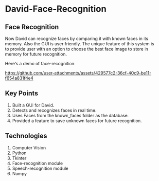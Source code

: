 # David-Face-Recognition

## Face Recognition
Now David can recognize faces by comparing it with known faces in its memory. Also the GUI is user friendly. The unique feature of this system is to provide user with an option to choose the best face image to store in memory for future recognition. 

Here's a demo of face-recognition
[](face_recognition.mp4)


https://github.com/user-attachments/assets/429577c2-36cf-40c9-be11-f654a831f4e4


## Key Points
1. Built a GUI for David.
2. Detects and recognizes faces in real time.
3. Uses Faces from the known_faces folder as the database.
4. Provided a feature to save unknown faces for future recognition.


## Technologies
1. Computer Vision
2. Python
3. Tkinter
4. Face-recognition module
5. Speech-recognition module
6. Numpy
